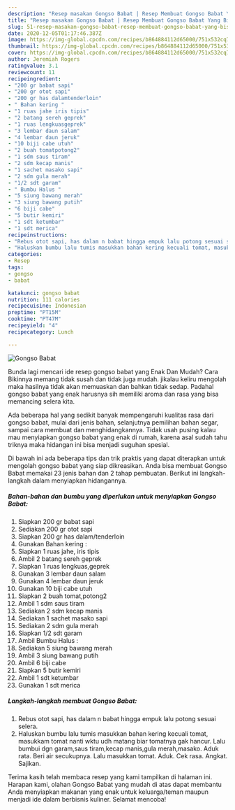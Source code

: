```yaml
---
description: "Resep masakan Gongso Babat | Resep Membuat Gongso Babat Yang Bisa Manjain Lidah"
title: "Resep masakan Gongso Babat | Resep Membuat Gongso Babat Yang Bisa Manjain Lidah"
slug: 51-resep-masakan-gongso-babat-resep-membuat-gongso-babat-yang-bisa-manjain-lidah
date: 2020-12-05T01:17:46.387Z
image: https://img-global.cpcdn.com/recipes/b864884112d65000/751x532cq70/gongso-babat-foto-resep-utama.jpg
thumbnail: https://img-global.cpcdn.com/recipes/b864884112d65000/751x532cq70/gongso-babat-foto-resep-utama.jpg
cover: https://img-global.cpcdn.com/recipes/b864884112d65000/751x532cq70/gongso-babat-foto-resep-utama.jpg
author: Jeremiah Rogers
ratingvalue: 3.1
reviewcount: 11
recipeingredient:
- "200 gr babat sapi"
- "200 gr otot sapi"
- "200 gr has dalamtenderloin"
- " Bahan kering "
- "1 ruas jahe iris tipis"
- "2 batang sereh geprek"
- "1 ruas lengkuasgeprek"
- "3 lembar daun salam"
- "4 lembar daun jeruk"
- "10 biji cabe utuh"
- "2 buah tomatpotong2"
- "1 sdm saus tiram"
- "2 sdm kecap manis"
- "1 sachet masako sapi"
- "2 sdm gula merah"
- "1/2 sdt garam"
- " Bumbu Halus "
- "5 siung bawang merah"
- "3 siung bawang putih"
- "6 biji cabe"
- "5 butir kemiri"
- "1 sdt ketumbar"
- "1 sdt merica"
recipeinstructions:
- "Rebus otot sapi, has dalam n babat hingga empuk lalu potong sesuai selera."
- "Haluskan bumbu lalu tumis masukkan bahan kering kecuali tomat, masukkam tomat nanti wktu udh matang biar tomatnya gak hancur. Lalu bumbui dgn garam,saus tiram,kecap manis,gula merah,masako. Aduk rata. Beri air secukupnya. Lalu masukkan tomat. Aduk. Cek rasa. Angkat. Sajikan."
categories:
- Resep
tags:
- gongso
- babat

katakunci: gongso babat 
nutrition: 111 calories
recipecuisine: Indonesian
preptime: "PT15M"
cooktime: "PT47M"
recipeyield: "4"
recipecategory: Lunch

---
```



![Gongso Babat](https://img-global.cpcdn.com/recipes/b864884112d65000/751x532cq70/gongso-babat-foto-resep-utama.jpg)

Bunda lagi mencari ide resep gongso babat yang Enak Dan Mudah? Cara Bikinnya memang tidak susah dan tidak juga mudah. jikalau keliru mengolah maka hasilnya tidak akan memuaskan dan bahkan tidak sedap. Padahal gongso babat yang enak harusnya sih memiliki aroma dan rasa yang bisa memancing selera kita.

Ada beberapa hal yang sedikit banyak mempengaruhi kualitas rasa dari gongso babat, mulai dari jenis bahan, selanjutnya pemilihan bahan segar, sampai cara membuat dan menghidangkannya. Tidak usah pusing kalau mau menyiapkan gongso babat yang enak di rumah, karena asal sudah tahu triknya maka hidangan ini bisa menjadi suguhan spesial.




Di bawah ini ada beberapa tips dan trik praktis yang dapat diterapkan untuk mengolah gongso babat yang siap dikreasikan. Anda bisa membuat Gongso Babat memakai 23 jenis bahan dan 2 tahap pembuatan. Berikut ini langkah-langkah dalam menyiapkan hidangannya.

<!--inarticleads1-->

##### Bahan-bahan dan bumbu yang diperlukan untuk menyiapkan Gongso Babat:

1. Siapkan 200 gr babat sapi
1. Sediakan 200 gr otot sapi
1. Siapkan 200 gr has dalam/tenderloin
1. Gunakan  Bahan kering :
1. Siapkan 1 ruas jahe, iris tipis
1. Ambil 2 batang sereh geprek
1. Siapkan 1 ruas lengkuas,geprek
1. Gunakan 3 lembar daun salam
1. Gunakan 4 lembar daun jeruk
1. Gunakan 10 biji cabe utuh
1. Siapkan 2 buah tomat,potong2
1. Ambil 1 sdm saus tiram
1. Sediakan 2 sdm kecap manis
1. Sediakan 1 sachet masako sapi
1. Sediakan 2 sdm gula merah
1. Siapkan 1/2 sdt garam
1. Ambil  Bumbu Halus :
1. Sediakan 5 siung bawang merah
1. Ambil 3 siung bawang putih
1. Ambil 6 biji cabe
1. Siapkan 5 butir kemiri
1. Ambil 1 sdt ketumbar
1. Gunakan 1 sdt merica




<!--inarticleads2-->

##### Langkah-langkah membuat Gongso Babat:

1. Rebus otot sapi, has dalam n babat hingga empuk lalu potong sesuai selera.
1. Haluskan bumbu lalu tumis masukkan bahan kering kecuali tomat, masukkam tomat nanti wktu udh matang biar tomatnya gak hancur. Lalu bumbui dgn garam,saus tiram,kecap manis,gula merah,masako. Aduk rata. Beri air secukupnya. Lalu masukkan tomat. Aduk. Cek rasa. Angkat. Sajikan.




Terima kasih telah membaca resep yang kami tampilkan di halaman ini. Harapan kami, olahan Gongso Babat yang mudah di atas dapat membantu Anda menyiapkan makanan yang enak untuk keluarga/teman maupun menjadi ide dalam berbisnis kuliner. Selamat mencoba!
